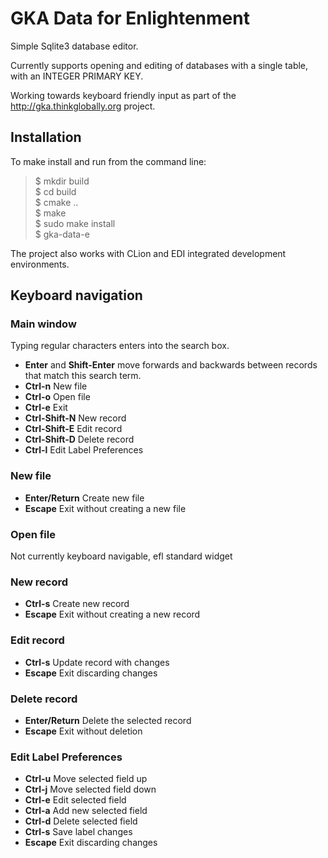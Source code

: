 # GKA Data for Enlightenment

Simple Sqlite3 database editor.

Currently supports opening and editing of databases with a single table, with an INTEGER PRIMARY KEY. 

Working towards keyboard friendly input as part of the http://gka.thinkglobally.org project.

## Installation

To make install and run from the command line:

> $ mkdir build  
> $ cd build  
> $ cmake ..  
> $ make  
> $ sudo make install  
> $ gka-data-e  

The project also works with CLion and EDI integrated development environments.

## Keyboard navigation

### Main window

Typing regular characters enters into the search box. 
* **Enter** and **Shift-Enter** move forwards and backwards between records that match this search term.
* **Ctrl-n** New file
* **Ctrl-o** Open file
* **Ctrl-e** Exit
* **Ctrl-Shift-N** New record
* **Ctrl-Shift-E** Edit record
* **Ctrl-Shift-D** Delete record
* **Ctrl-l** Edit Label Preferences

### New file

* **Enter/Return** Create new file
* **Escape** Exit without creating a new file

### Open file

Not currently keyboard navigable, efl standard widget

### New record

* **Ctrl-s** Create new record
* **Escape** Exit without creating a new record

### Edit record

* **Ctrl-s** Update record with changes
* **Escape** Exit discarding changes

### Delete record

* **Enter/Return** Delete the selected record
* **Escape** Exit without deletion

### Edit Label Preferences

* **Ctrl-u** Move selected field up
* **Ctrl-j** Move selected field down
* **Ctrl-e** Edit selected field
* **Ctrl-a** Add new selected field
* **Ctrl-d** Delete selected field
* **Ctrl-s** Save label changes
* **Escape** Exit discarding changes

